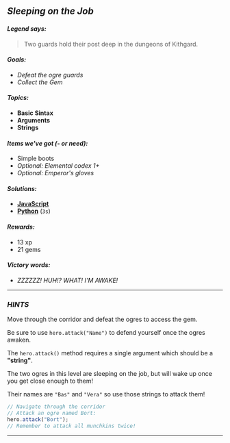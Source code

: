 ## _Sleeping on the Job_

#### _Legend says:_
> Two guards hold their post deep in the dungeons of Kithgard.

#### _Goals:_
+ _Defeat the ogre guards_
+ _Collect the Gem_

#### _Topics:_
+ **Basic Sintax**
+ **Arguments**
+ **Strings**

#### _Items we've got (- or need):_
+ Simple boots
+ _Optional: Elemental codex 1+_
+ _Optional: Emperor's gloves_

#### _Solutions:_
+ **[JavaScript](sleepingOnTheJob.js)**
+ **[Python](sleeping_on_the_job.py)** (`3s`)

#### _Rewards:_
+ 13 xp
+ 21 gems

#### _Victory words:_
+ _ZZZZZZ! HUH!? WHAT! I'M AWAKE!_

___

### _HINTS_

Move through the corridor and defeat the ogres to access the gem.

Be sure to use `hero.attack("Name")` to defend yourself once the ogres awaken.

The `hero.attack()` method requires a single argument which should be a **"string"**.

The two ogres in this level are sleeping on the job, but will wake up once you get close enough to them!

Their names are `"Bas"` and `"Vera"` so use those strings to attack them!

```javascript
// Navigate through the corridor
// Attack an ogre named Bort:
hero.attack("Bort");
// Remember to attack all munchkins twice!
```

___
